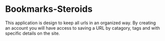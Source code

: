# Bookmarks-Steroids

This application is design to keep all urls in an organized way. By creating an account you will have access to saving a URL by catagory, tags and with specific details on the site. 
